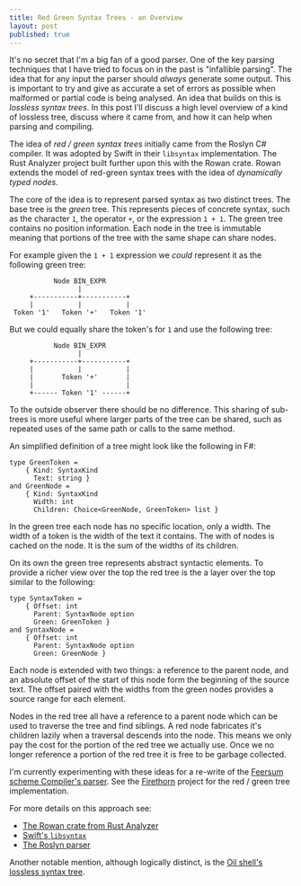 ```yaml
---
title: Red Green Syntax Trees - an Overview
layout: post
published: true
---
```


It's no secret that I'm a big fan of a good parser. One of the key
parsing techniques that I have tried to focus on in the past is
"infallible parsing". The idea that for any input the parser should
_always_ generate some output. This is important to try and give as
accurate a set of errors as possible when malformed or partial code is
being analysed. An idea that builds on this is *lossless syntax
trees*. In this post I'll discuss a high level overview of a kind of
lossless tree, discuss where it came from, and how it can help when
parsing and compiling.

The idea of *red / green syntax trees* initially came from the Roslyn
C# compiler. It was adopted by Swift in their `libsyntax`
implementation. The Rust Analyzer project built further upon this with
the Rowan crate. Rowan extends the model of red-green syntax trees
with the idea of *dynamically typed nodes*.

The core of the idea is to represent parsed syntax as two distinct
trees. The base tree is the *green* tree. This represents pieces of
concrete syntax, such as the character `1`, the operator `+`, or the
expression `1 + 1`. The green tree contains no position
information. Each node in the tree is immutable meaning that portions
of the tree with the same shape can share nodes.

For example given the `1 + 1` expression we _could_ represent it as
the following green tree:

```
           Node BIN_EXPR
                 |
     +-----------+-----------+
     |           |           |
 Token '1'   Token '+'   Token '1'
```

But we could equally share the token's for `1` and use the following tree:

```
           Node BIN_EXPR
                 |
     +-----------+-----------+
     |           |           |
     |       Token '+'       |
     |                       |
     +------ Token '1' ------+
```

To the outside observer there should be no difference. This sharing of
sub-trees is more useful where larger parts of the tree can be shared,
such as repeated uses of the same path or calls to the same method.

An simplified definition of a tree might look like the following in
F#:

```f#
type GreenToken =
	{ Kind: SyntaxKind
	  Text: string }
and GreenNode =
	{ Kind: SyntaxKind
	  Width: int
	  Children: Choice<GreenNode, GreenToken> list }
```

In the green tree each node has no specific location, only a
width. The width of a token is the width of the text it contains. The
with of nodes is cached on the node. It is the sum of the widths of
its children.

On its own the green tree represents abstract syntactic elements. To
provide a richer view over the top the red tree is the a layer over
the top similar to the following:

```f#
type SyntaxToken =
	{ Offset: int
	  Parent: SyntaxNode option
	  Green: GreenToken }
and SyntaxNode =
	{ Offset: int
	  Parent: SyntaxNode option
	  Green: GreenNode }
```

Each node is extended with two things: a reference to the parent node,
and an absolute offset of the start of this node form the beginning of
the source text. The offset paired with the widths from the green
nodes provides a source range for each element.

Nodes in the red tree all have a reference to a parent node which can
be used to traverse the tree and find siblings. A red node fabricates
it's children lazily when a traversal descends into the node. This
means we only pay the cost for the portion of the red tree we actually
use. Once we no longer reference a portion of the red tree it is free
to be garbage collected.

I'm currently experimenting with these ideas for a re-write of the
[Feersum scheme Compiler's parser][feersum-parser]. See the
[Firethorn][firethorn] project for the red / green tree
implementation.

For more details on this approach see:

 * [The Rowan crate from Rust Analyzer][rowan]
 * [Swift's `libsyntax`][libsyntax]
 * [The Roslyn parser][roslyn]

Another notable mention, although logically distinct, is the [Oil
shell's lossless syntax tree][oil-tree].

 [feersum-parser]: https://github.com/iwillspeak/feersum/blob/main/src/Feersum.CompilerServices/Syntax.fs
 [firethorn]: https://github.com/iwillspeak/firethorn
 [rowan]: https://github.com/rust-analyzer/rowan
 [libsyntax]: https://github.com/apple/swift/tree/main/lib/Syntax
 [roslyn]: https://github.com/KirillOsenkov/Bliki/wiki/Roslyn-Immutable-Trees
 [oil-tree]: https://www.oilshell.org/blog/2017/02/11.html
